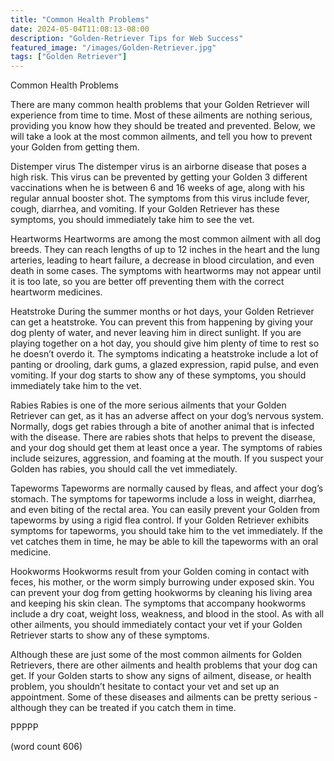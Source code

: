 ```yaml
---
title: "Common Health Problems"
date: 2024-05-04T11:08:13-08:00
description: "Golden-Retriever Tips for Web Success"
featured_image: "/images/Golden-Retriever.jpg"
tags: ["Golden Retriever"]
---
```


Common Health Problems

There are many common health problems that your Golden Retriever will experience from time to time.  Most of these ailments are nothing serious, providing you know how they should be treated and prevented.  Below, we will take a look at the most common ailments, and tell you how to prevent your Golden from getting them.

Distemper virus
The distemper virus is an airborne disease that poses a high risk.  This virus can be prevented by getting your Golden 3 different vaccinations when he is between 6 and 16 weeks of age, along with his regular annual booster shot.  The symptoms from this virus include fever, cough, diarrhea, and vomiting.  If your Golden Retriever has these symptoms, you should immediately take him to see the vet.

Heartworms
Heartworms are among the most common ailment with all dog breeds.  They can reach lengths of up to 12 inches in the heart and the lung arteries, leading to heart failure, a decrease in blood circulation, and even death in some cases.  The symptoms with heartworms may not appear until it is too late, so you are better off preventing them with the correct heartworm medicines.  

Heatstroke
During the summer months or hot days, your Golden Retriever can get a heatstroke.  You can prevent this from happening by giving your dog plenty of water, and never leaving him in direct sunlight.  If you are playing together on a hot day, you should give him plenty of time to rest so he doesn’t overdo it.  The symptoms indicating a heatstroke include a lot of panting or drooling, dark gums, a glazed expression, rapid pulse, and even vomiting.  If your dog starts to show any of these symptoms, you should immediately take him to the vet.

Rabies
Rabies is one of the more serious ailments that your Golden Retriever can get, as it has an adverse affect on your dog’s nervous system.  Normally, dogs get rabies through a bite of another animal that is infected with the disease.  There are rabies shots that helps to prevent the disease, and your dog should get them at least once a year.  The symptoms of rabies include seizures, aggression, and foaming at the mouth.  If you suspect your Golden has rabies, you should call the vet immediately.

Tapeworms
Tapeworms are normally caused by fleas, and affect your dog’s stomach.  The symptoms for tapeworms include a loss in weight, diarrhea, and even biting of the rectal area.  You can easily prevent your Golden from tapeworms by using a rigid flea control.  If your Golden Retriever exhibits symptoms for tapeworms, you should take him to the vet immediately.  If the vet catches them in time, he may be able to kill the tapeworms with an oral medicine.

Hookworms
Hookworms result from your Golden coming in contact with feces, his mother, or the worm simply burrowing under exposed skin.  You can prevent your dog from getting hookworms by cleaning his living area and keeping his skin clean.  The symptoms that accompany hookworms include a dry coat, weight loss, weakness, and blood in the stool.  As with all other ailments, you should immediately contact your vet if your Golden Retriever starts to show any of these symptoms.

Although these are just some of the most common ailments for Golden Retrievers, there are other ailments and health problems that your dog can get.  If your Golden starts to show any signs of ailment, disease, or health problem, you shouldn’t hesitate to contact your vet and set up an appointment.  Some of these diseases and ailments can be pretty serious - although they can be treated if you catch them in time.

PPPPP

(word count 606)
